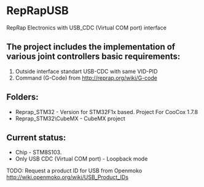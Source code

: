 # RepRapUSB
RepRap Electronics with USB_CDC (Virtual COM port) interface

## The project includes the implementation of various joint controllers basic requirements:
1. Outside interface standart USB-CDC with same VID-PID
2. Command (G-Code) from http://reprap.org/wiki/G-code

## Folders:
* Reprap_STM32 - Version for STM32F1x based. Project For CooCox 1.7.8
* Reprap_STM32\CubeMX - CubeMX project

## Current status:
* Chip - STM8S103. 
* Only USB CDC (Virtual COM port) - Loopback mode

TODO: Request a product ID for USB from Openmoko http://wiki.openmoko.org/wiki/USB_Product_IDs
